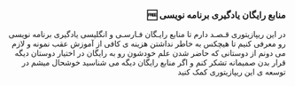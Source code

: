 <h3 align = "right"> 🆓 منابع رایگان یادگیری برنامه‌ نویسی </h3>
<p align = "right">
در این ریپازیتوری قـصـد دارم تا منابع رایـگان فـارسـی و انگلیسی یادگیری برنامه نویسی رو معرفی کنیم تا هیچکس به خاطر نداشتن هزینه ی کافی از آموزش عقب نمونه و لازم می دونم از دوستانی که حاضر شدن علم خودشون رو به رایگان در اختیار دوستان دیگه قرار بدن صمیمانه تشکر کنم و اگر منابع رایگان دیگه می شناسید خوشحال میشم در  توسعه ی این ریپازیتوری کمک کنید 
